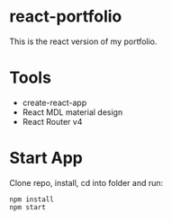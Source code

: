 # react-portfolio
This is the react version of my portfolio.

# Tools
* create-react-app 
* React MDL material design
* React Router v4

# Start App
Clone repo, install, cd into folder and run:
```git
npm install
npm start
```
